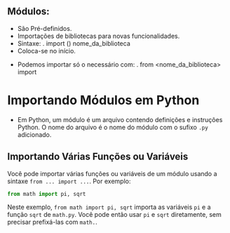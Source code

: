 ## Módulos:
- São Pré-definidos.
- Importações de bibliotecas para novas funcionalidades.
- Sintaxe:
. import (<impotar>) nome_da_biblioteca
- Coloca-se no início.
* Podemos importar só o necessário com:
. from <nome_da_biblioteca> import <comando>

# Importando Módulos em Python
- Em Python, um módulo é um arquivo contendo definições e instruções Python. O nome do arquivo é o nome do módulo com o sufixo `.py` adicionado.

## Importando Várias Funções ou Variáveis

Você pode importar várias funções ou variáveis de um módulo usando a sintaxe `from ... import ...`. Por exemplo:

```python
from math import pi, sqrt
```

Neste exemplo, `from math import pi, sqrt` importa as variáveis `pi` e a função `sqrt` de `math.py`. Você pode então usar `pi` e `sqrt` diretamente, sem precisar prefixá-las com `math.`.


```